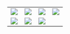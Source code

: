 <table>
  <tr>
    <td><img src="https://github.com/user-attachments/assets/1360db55-5b4d-4f26-99b4-121cbbc89559"/></td>
    <td><img src="https://github.com/user-attachments/assets/0b0c41d8-2c88-49a1-adf0-0791975e665d"/></td>
    <td><img src="https://github.com/user-attachments/assets/bef6f472-60e4-4636-858a-482dcafa16c7"/></td>
    <td><img src="https://github.com/user-attachments/assets/313d4a34-1497-4cac-96d9-89777a0d33a5"></td>
  </tr>

  <tr>
    <td><img src="https://github.com/user-attachments/assets/25781a1e-2f95-433d-b663-91c2f6ddb4a2"/></td>
    <td><img src="https://github.com/user-attachments/assets/336e4866-af67-47c9-aade-4713c1fc0d74"/></td>
    <td><img src="https://github.com/user-attachments/assets/b270da4b-ec0d-4399-988e-1019dc3c9922"/></td>
  </tr>
</table>
